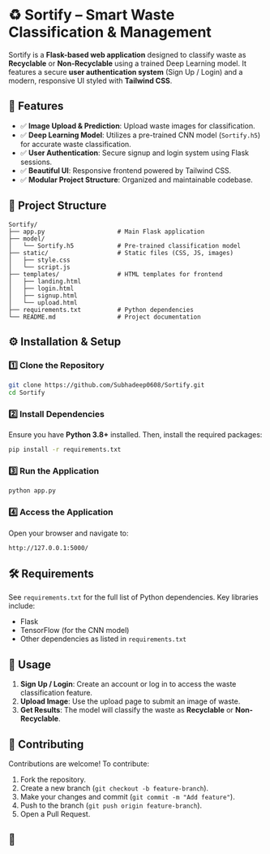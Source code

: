 # ♻️ Sortify – Smart Waste Classification & Management

Sortify is a **Flask-based web application** designed to classify waste as **Recyclable** or **Non-Recyclable** using a trained Deep Learning model. It features a secure **user authentication system** (Sign Up / Login) and a modern, responsive UI styled with **Tailwind CSS**.

## 🚀 Features
- ✅ **Image Upload & Prediction**: Upload waste images for classification.  
- ✅ **Deep Learning Model**: Utilizes a pre-trained CNN model (`Sortify.h5`) for accurate waste classification.  
- ✅ **User Authentication**: Secure signup and login system using Flask sessions.  
- ✅ **Beautiful UI**: Responsive frontend powered by Tailwind CSS.  
- ✅ **Modular Project Structure**: Organized and maintainable codebase.

## 📂 Project Structure
```
Sortify/
├── app.py                    # Main Flask application
├── model/
│   └── Sortify.h5            # Pre-trained classification model
├── static/                   # Static files (CSS, JS, images)
│   ├── style.css
│   └── script.js
├── templates/                # HTML templates for frontend
│   ├── landing.html
│   ├── login.html
│   ├── signup.html
│   └── upload.html
├── requirements.txt          # Python dependencies
└── README.md                 # Project documentation
```

## ⚙️ Installation & Setup

### 1️⃣ Clone the Repository
```bash
git clone https://github.com/Subhadeep0608/Sortify.git
cd Sortify
```

### 2️⃣ Install Dependencies
Ensure you have **Python 3.8+** installed. Then, install the required packages:
```bash
pip install -r requirements.txt
```

### 3️⃣ Run the Application
```bash
python app.py
```

### 4️⃣ Access the Application
Open your browser and navigate to:
```
http://127.0.0.1:5000/
```

## 🛠️ Requirements
See `requirements.txt` for the full list of Python dependencies. Key libraries include:
- Flask
- TensorFlow (for the CNN model)
- Other dependencies as listed in `requirements.txt`

## 📖 Usage
1. **Sign Up / Login**: Create an account or log in to access the waste classification feature.
2. **Upload Image**: Use the upload page to submit an image of waste.
3. **Get Results**: The model will classify the waste as **Recyclable** or **Non-Recyclable**.

## 🌟 Contributing
Contributions are welcome! To contribute:
1. Fork the repository.
2. Create a new branch (`git checkout -b feature-branch`).
3. Make your changes and commit (`git commit -m "Add feature"`).
4. Push to the branch (`git push origin feature-branch`).
5. Open a Pull Request.

## 📜